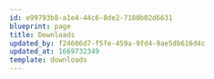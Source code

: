 ```yaml
---
id: e99793b8-a1e4-44c6-8de2-7180b02d6631
blueprint: page
title: Downloads
updated_by: f24606d7-f5fe-459a-9fd4-9ae5db616d4c
updated_at: 1669732349
template: downloads
---
```


